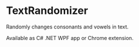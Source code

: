 TextRandomizer
==============

Randomly changes consonants and vowels in text.

Available as C# .NET WPF app or Chrome extension.
